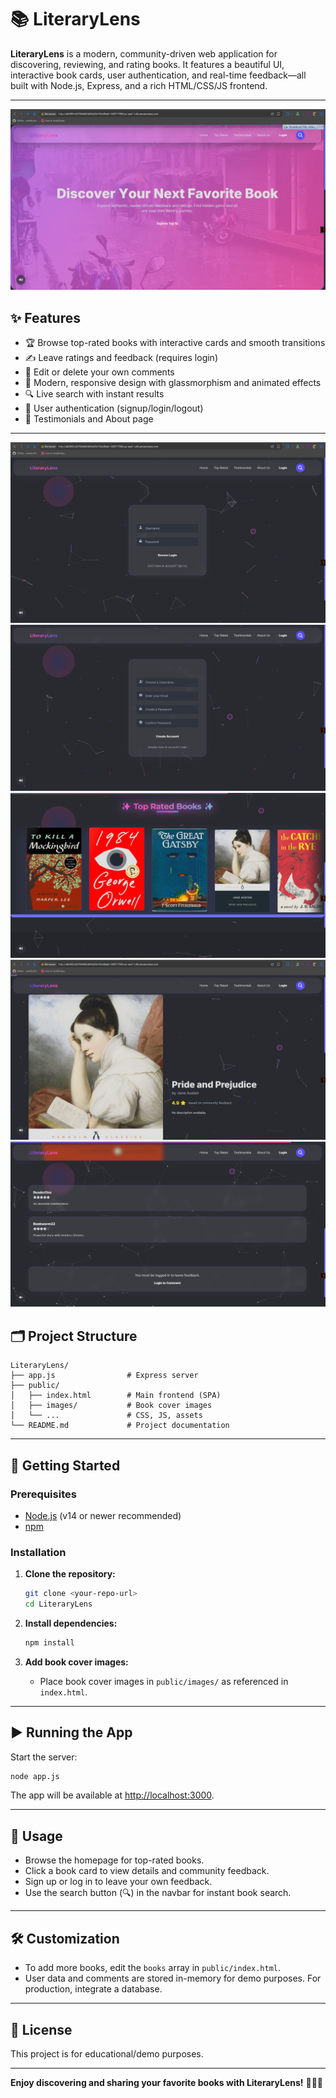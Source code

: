 # 📚 LiteraryLens

**LiteraryLens** is a modern, community-driven web application for discovering, reviewing, and rating books. It features a beautiful UI, interactive book cards, user authentication, and real-time feedback—all built with Node.js, Express, and a rich HTML/CSS/JS frontend.

---
![Website](screenshots/Literarylens.png)
## ✨ Features

- 🏆 Browse top-rated books with interactive cards and smooth transitions
- ✍️ Leave ratings and feedback (requires login)
- 📝 Edit or delete your own comments
- 🎨 Modern, responsive design with glassmorphism and animated effects
- 🔍 Live search with instant results
- 👤 User authentication (signup/login/logout)
- 💬 Testimonials and About page

---

![Website](screenshots/Literarylens-login.png)
![Website](screenshots/Literarylens-signup.png)
![Website](screenshots/Literarylens-Books.png)
![Website](screenshots/Literarylens-BookDetails.png)
![Website](screenshots/Literarylens-BookComments.png)
## 🗂️ Project Structure

```
LiteraryLens/
├── app.js                # Express server
├── public/
│   ├── index.html        # Main frontend (SPA)
│   ├── images/           # Book cover images
│   └── ...               # CSS, JS, assets
└── README.md             # Project documentation
```

---

## 🚀 Getting Started

### Prerequisites

- [Node.js](https://nodejs.org/) (v14 or newer recommended)
- [npm](https://www.npmjs.com/)

### Installation

1. **Clone the repository:**  
   ```bash
   git clone <your-repo-url>
   cd LiteraryLens
   ```

2. **Install dependencies:**  
   ```bash
   npm install
   ```

3. **Add book cover images:**  
   - Place book cover images in `public/images/` as referenced in `index.html`.

---

## ▶️ Running the App

Start the server:

```bash
node app.js
```

The app will be available at [http://localhost:3000](http://localhost:3000).

---

## 📝 Usage

- Browse the homepage for top-rated books.
- Click a book card to view details and community feedback.
- Sign up or log in to leave your own feedback.
- Use the search button (🔍) in the navbar for instant book search.

---

## 🛠️ Customization

- To add more books, edit the `books` array in `public/index.html`.
- User data and comments are stored in-memory for demo purposes. For production, integrate a database.

---

## 📄 License

This project is for educational/demo purposes.

---

**Enjoy discovering and sharing your favorite books with LiteraryLens!** 🚀📖✨
